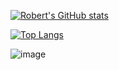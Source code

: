 [![Robert's GitHub stats](https://github-readme-stats.vercel.app/api?username=robertIsaac&show_icons=true)](https://github.com/anuraghazra/github-readme-stats)

[![Top Langs](https://github-readme-stats.vercel.app/api/top-langs/?username=robertIsaac&langs_count=6&layout=compact)](https://github.com/anuraghazra/github-readme-stats)

![image](http://robert-isaac.ml/cv.png)
